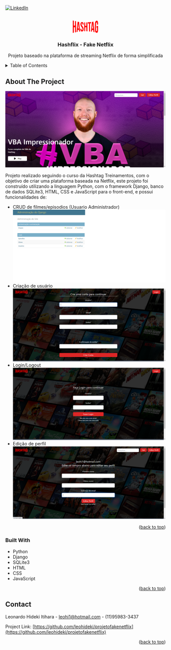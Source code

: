 <!-- Improved compatibility of back to top link: See: https://github.com/othneildrew/Best-README-Template/pull/73 -->
<a name="readme-top"></a>
<!--
*** Thanks for checking out the Best-README-Template. If you have a suggestion
*** that would make this better, please fork the repo and create a pull request
*** or simply open an issue with the tag "enhancement".
*** Don't forget to give the project a star!
*** Thanks again! Now go create something AMAZING! :D
-->


[![LinkedIn][linkedin-shield]][linkedin-url]



<!-- PROJECT LOGO -->
<br />
<div align="center">
  <a href="https://github.com/leohideki/projetofakenetflix">
    <img src="static/images/hashflix.png" alt="Logo" width="80" height="40">
  </a>

<h3 align="center">Hashflix - Fake Netflix</h3>

  <p align="center">
    Projeto baseado na plataforma de streaming Netflix de forma simplificada
    <br />
  </p>
</div>



<!-- TABLE OF CONTENTS -->
<details>
  <summary>Table of Contents</summary>
  <ol>
    <li>
      <a href="#about-the-project">About The Project</a>
      <ul>
        <li><a href="#built-with">Built With</a></li>
      </ul>
    </li>
    <li><a href="#contact">Contact</a></li>
  </ol>
</details>



<!-- ABOUT THE PROJECT -->
## About The Project

![Product Name Screen Shot][product-screenshot]

Projeto realizado seguindo o curso da Hashtag Treinamentos, com o objetivo de criar uma plataforma baseada na Netflix, este projeto foi construído utilizando a linguagem Python, com o framework Django, banco de dados SQLite3, HTML, CSS e JavaScript para o front-end, e possui funcionalidades de:
* CRUD de filmes/episodios (Usuario Administrador)
![Product Name Screen Shot][product-screenshotadmin]
* Criação de usuário
![Product Name Screen Shot][product-screenshot2]
* Login/Logout
![Product Name Screen Shot][product-screenshotlogin]
* Edição de perfil
![Product Name Screen Shot][product-screenshoteditar]
<p align="right">(<a href="#readme-top">back to top</a>)</p>



### Built With

* Python
* Django
* SQLite3
* HTML
* CSS
* JavaScript

<p align="right">(<a href="#readme-top">back to top</a>)</p>


<!-- CONTACT -->
## Contact

Leonardo Hideki Itihara - leohi1@hotmail.com - (11)95983-3437

Project Link: [https://github.com/leohideki/projetofakenetflix](https://github.com/leohideki/projetofakenetflix)

<p align="right">(<a href="#readme-top">back to top</a>)</p>



<!-- MARKDOWN LINKS & IMAGES -->
<!-- https://www.markdownguide.org/basic-syntax/#reference-style-links -->
[linkedin-shield]: https://img.shields.io/badge/-LinkedIn-black.svg?style=for-the-badge&logo=linkedin&colorB=555
[linkedin-url]: https://linkedin.com/in/leonardo-itihara
[product-screenshot]: static/images/screenshot.png
[product-screenshot2]: static/images/screenshot2.png
[product-screenshotlogin]: static/images/screenshotlogin.png
[product-screenshoteditar]: static/images/screenshoteditar.png
[product-screenshotadmin]: static/images/screenshotadmin.png
